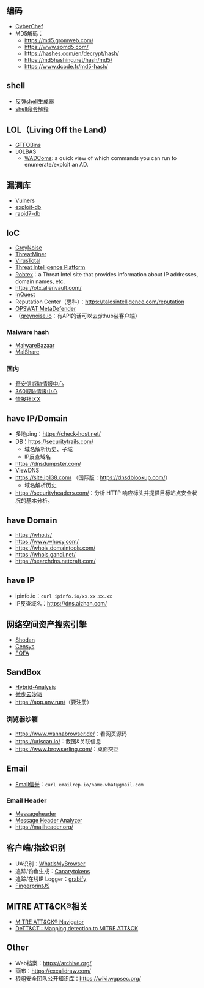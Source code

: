 ## 编码
- [CyberChef](https://gchq.github.io/CyberChef/)
- MD5解码：
    - <https://md5.gromweb.com/>
    - <https://www.somd5.com/>
    - <https://hashes.com/en/decrypt/hash/>
    - <https://md5hashing.net/hash/md5/>
    - <https://www.dcode.fr/md5-hash/>


## shell

- [反弹shell生成器](https://www.revshells.com/)
- [shell命令解释](https://explainshell.com/)


## LOL（Living Off the Land）

- [GTFOBins](https://gtfobins.github.io/)
- [LOLBAS](https://lolbas-project.github.io/)
    - [WADComs](https://wadcoms.github.io/): a quick view of which commands you can run to enumerate/exploit an AD.


## 漏洞库

- [Vulners](https://vulners.com/)
- [exploit-db](https://www.exploit-db.com/)
- [rapid7-db](https://www.rapid7.com/db/)


## IoC

- [GreyNoise](https://viz.greynoise.io/)
- [ThreatMiner](https://www.threatminer.org/)
- [VirusTotal](https://www.virustotal.com/gui/home/search/)
- [Threat Intelligence Platform](https://threatintelligenceplatform.com/)
- [Robtex](https://www.robtex.com/)：a Threat Intel site that provides information about IP addresses, domain names, etc.
- <https://otx.alienvault.com/>
- [InQuest](https://labs.inquest.net/)
- Reputation Center（思科）：<https://talosintelligence.com/reputation>
- [OPSWAT MetaDefender](https://metadefender.opswat.com/)
- （[greynoise.io](https://www.greynoise.io/)：有API的话可以去github装客户端）

### Malware hash

- [MalwareBazaar](https://bazaar.abuse.ch/browse/)
- [MalShare](https://malshare.com/)

### 国内

- [奇安信威胁情报中心](https://ti.qianxin.com/)
- [360威胁情报中心](https://ti.360.net/#/homepage)
- [情报社区X](https://x.threatbook.com/)


## have IP/Domain

- 多地ping：<https://check-host.net/>
- DB：<https://securitytrails.com/>
    - 域名解析历史、子域
    - IP反查域名
- <https://dnsdumpster.com/>
- [ViewDNS](https://viewdns.info/)
- <https://site.ip138.com/> （国际版：<https://dnsdblookup.com/>）
    - 域名解析历史
- <https://securityheaders.com/>：分析 HTTP 响应标头并提供目标站点安全状况的基本分析。


## have Domain

- <https://who.is/>
- <https://www.whoxy.com/>
- <https://whois.domaintools.com/>
- <https://whois.gandi.net/>
- <https://searchdns.netcraft.com/>


## have IP

- ipinfo.io：`curl ipinfo.io/xx.xx.xx.xx`
- IP反查域名：<https://dns.aizhan.com/>


## 网络空间资产搜索引擎

- [Shodan](https://www.shodan.io/)
- [Censys](https://search.censys.io/)
- [FOFA](https://fofa.info/)


## SandBox

- [Hybrid-Analysis](https://www.hybrid-analysis.com/)
- [微步云沙箱](https://s.threatbook.com/)
- <https://app.any.run/>（要注册）

### 浏览器沙箱

- <https://www.wannabrowser.de/>：看网页源码
- <https://urlscan.io/>：截图&关联信息
- <https://www.browserling.com/>：桌面交互


## Email

- [Email信誉](https://emailrep.io/)：`curl emailrep.io/name.what@gmail.com`

### Email Header

- [Messageheader](https://toolbox.googleapps.com/apps/messageheader/analyzeheader)
- [Message Header Analyzer](https://mha.azurewebsites.net/)
- <https://mailheader.org/>


## 客户端/指纹识别

- UA识别：[WhatIsMyBrowser](https://explore.whatismybrowser.com/useragents/parse/)
- 追踪/钓鱼生成：[Canarytokens](https://canarytokens.org/generate)
- 追踪/在线IP Logger：[grabify](https://grabify.link/)
- [FingerprintJS](https://github.com/fingerprintjs/fingerprintjs)


## MITRE ATT&CK®相关

- [MITRE ATT&CK® Navigator](https://mitre-attack.github.io/attack-navigator/)
- [DeTT&CT : Mapping detection to MITRE ATT&CK](https://blog.nviso.eu/2022/03/09/dettct-mapping-detection-to-mitre-attck/)



## Other

- Web档案：<https://archive.org/>
- 画布：<https://excalidraw.com/>
- 狼组安全团队公开知识库：<https://wiki.wgpsec.org/>